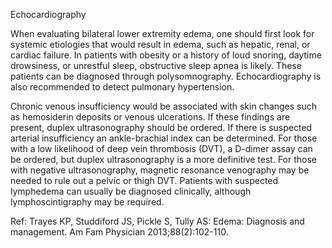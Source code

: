 Echocardiography

When evaluating bilateral lower extremity edema, one should first look for systemic etiologies that would result in edema, such as hepatic, renal, or cardiac failure. In patients with obesity or a history of loud snoring, daytime drowsiness, or unrestful sleep, obstructive sleep apnea is likely. These patients can be diagnosed through polysomnography. Echocardiography is also recommended to detect pulmonary hypertension.

Chronic venous insufficiency would be associated with skin changes such as hemosiderin deposits or venous ulcerations. If these findings are present, duplex ultrasonography should be ordered. If there is suspected arterial insufficiency an ankle-brachial index can be determined. For those with a low likelihood of deep vein thrombosis (DVT), a D-dimer assay can be ordered, but duplex ultrasonography is a more definitive test. For those with negative ultrasonography, magnetic resonance venography may be needed to rule out a pelvic or thigh DVT. Patients with suspected lymphedema can usually be diagnosed clinically, although lymphoscintigraphy may be required.

Ref: Trayes KP, Studdiford JS, Pickle S, Tully AS: Edema: Diagnosis and management. Am Fam Physician 2013;88(2):102-110.